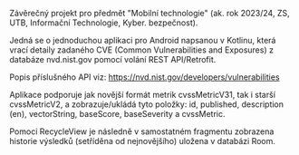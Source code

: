 Závěrečný projekt pro předmět "Mobilní technologie" (ak. rok 2023/24, ZS, UTB, Informační Technologie, Kyber. bezpečnost).

Jedná se o jednoduchou aplikaci pro Android napsanou v Kotlinu, která vrací detaily zadaného CVE (Common Vulnerabilities and Exposures) z databáze nvd.nist.gov pomocí volání REST API/Retrofit.

Popis příslušného API viz: https://nvd.nist.gov/developers/vulnerabilities

Aplikace podporuje jak novější formát metrik cvssMetricV31, tak i starší cvssMetricV2, a zobrazuje/ukládá tyto položky: id, published, description (en), vectorString, baseScore, baseSeverity a cvssMetric.

Pomoci RecycleView je následně v samostatném fragmentu zobrazena historie výsledků (setříděna od nejnovějšího) uložena v databázi Room.

